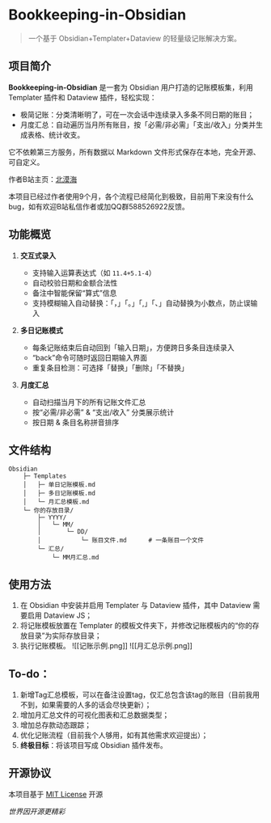 # Bookkeeping-in-Obsidian
> 一个基于 Obsidian+Templater+Dataview 的轻量级记账解决方案。

## 项目简介
**Bookkeeping-in-Obsidian** 是一套为 Obsidian 用户打造的记账模板集，利用 Templater 插件和 Dataview 插件，轻松实现：
- 极简记账：分类清晰明了，可在一次会话中连续录入多条不同日期的账目；
- 月度汇总：自动遍历当月所有账目，按「必需/非必需」「支出/收入」分类并生成表格、统计收支。

它不依赖第三方服务，所有数据以 Markdown 文件形式保存在本地，完全开源、可自定义。

作者B站主页：[北漠海](https://space.bilibili.com/1065768987) 

本项目已经过作者使用9个月，各个流程已经简化到极致，目前用下来没有什么bug，如有欢迎B站私信作者或加QQ群588526922反馈。
## 功能概览
1. **交互式录入**
   - 支持输入运算表达式（如 `11.4+5.1-4`）
   - 自动校验日期和金额合法性
   - 备注中智能保留“算式”信息
   - 支持模糊输入自动替换：「，」「。」「,」「、」自动替换为小数点，防止误输入

2. **多日记账模式**
   - 每条记账结束后自动回到「输入日期」，方便跨日多条目连续录入
   - “back”命令可随时返回日期输入界面
   - 重复条目检测：可选择「替换」「删除」「不替换」

3. **月度汇总**  
   - 自动扫描当月下的所有记账文件汇总
   - 按“必需/非必需” & “支出/收入” 分类展示统计
   - 按日期 & 条目名称拼音排序
## 文件结构
```text
Obsidian
	├─ Templates
	│	├─ 单日记账模板.md
	│	├─ 多日记账模板.md
	│	└─ 月汇总模板.md
	└─ 你的存放目录/
		├─ YYYY/
		│	└─ MM/
		│		└─ DD/
		│			└─ 账目文件.md      # 一条账目一个文件
		└─ 汇总/
			└─ MM月汇总.md
```
## 使用方法
1. 在 Obsidian 中安装并启用 Templater 与 Dataview 插件，其中 Dataview 需要启用 Dataview JS；
2. 将记账模板放置在 Templater 的模板文件夹下，并修改记账模板内的“你的存放目录”为实际存放目录；
3. 执行记账模板。
![[记账示例.png]]
![[月汇总示例.png]]
## To-do：
1. 新增Tag汇总模板，可以在备注设置tag，仅汇总包含该tag的账目（目前我用不到，如果需要的人多的话会尽快更新）；
2. 增加月汇总文件的可视化图表和汇总数据类型；
3. 增加总存款动态跟踪；
4. 优化记账流程（目前我个人够用，如有其他需求欢迎提出）；
5. **终极目标**：将该项目写成 Obsidian 插件发布。
## 开源协议
本项目基于 [MIT License](https://github.com/beimohai/Bookkeeping-in-Obsidian/blob/main/LICENSE) 开源

_世界因开源更精彩_